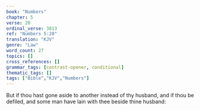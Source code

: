 ```yaml
---
book: "Numbers"
chapter: 5
verse: 20
ordinal_verse: 3813
ref: "Numbers 5:20"
translation: "KJV"
genre: "Law"
word_count: 27
topics: []
cross_references: []
grammar_tags: [contrast-opener, conditional]
thematic_tags: []
tags: ["Bible","KJV","Numbers"]
---
```

But if thou hast gone aside to another instead of thy husband, and if thou be defiled, and some man have lain with thee beside thine husband:
